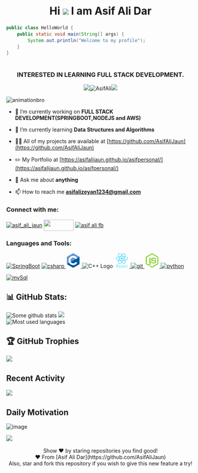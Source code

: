 <h1 align="center"> Hi <img src="https://media.giphy.com/media/Wj7lNjMNDxSmc/giphy.gif" width="120px"> I am Asif Ali Dar</h1> 

```Java
public class HelloWorld {
    public static void main(String[] args) {
        System.out.println("Welcome to my profile");
    }
}
    
```

<h3 align="center">INTERESTED IN LEARNING FULL STACK DEVELOPMENT.</h3>
<p align="center"> <img src="https://media.giphy.com/media/iY8CRBdQXODJSCERIr/giphy.gif" width="30px"><img src="https://komarev.com/ghpvc/?username=AsifAliJaun&label=Profile%20views&color=0e75b6&style=flat" alt="AsifAli" /><img src="https://media.giphy.com/media/iY8CRBdQXODJSCERIr/giphy.gif" width="30px"> </p>
    <img  src="https://profile-counter.glitch.me/AsifAliJaun/count.svg" alt="animationbro" />

- 🔭 I’m currently working on **FULL STACK DEVELOPMENT(SPRINGBOOT,NODEJS and AWS)**

- 🌱 I’m currently learning **Data Structures and Algorithms**

- 👨‍💻 All of my projects are available at [https://github.com/AsifAliJaun](https://github.com/AsifAliJaun)
- ✏️   My Portfolio at [https://asifalijaun.github.io/asifpersonal/](https://asifalijaun.github.io/asifpersonal/)

- 💬 Ask me about **anything**

- 📫 How to reach me **asifalizeyan1234@gmail.com**


<h3 align="left">Connect with me:</h3>
<p align="left">
<a href="https://www.instagram.com/asif_ali_jaun/" target="blank"><img align="center" src="https://raw.githubusercontent.com/rahuldkjain/github-profile-readme-generator/master/src/images/icons/Social/instagram.svg" alt="asif_ali_jaun" height="30" width="40" /></a>
 <a href="https://www.linkedin.com/in/asif-ali-dar-24162b1a0/" target="blank"><img align="center" src="https://img.shields.io/badge/LinkedIn-0077B5?style=for-the-badge&logo=linkedin&logoColor=white" height="30" width="80"/></a>
<a href="https://www.facebook.com/ishu.zainab.9" target="blank"><img align="center" src="https://raw.githubusercontent.com/rahuldkjain/github-profile-readme-generator/master/src/images/icons/Social/facebook.svg" alt="asif ali fb" height="30" width="40" /></a> 




      
    
<h3 align="left">Languages and Tools:</h3>
  
<p align="left"> 
     <a href="https://spring.io/projects/spring-boot/" target="blank"><img src="https://miro.medium.com/max/1200/1*gxXLMIuJDHCH7fwIgEP1cg.png" alt="SpringBoot" width="80" height="40"/></a>
   <a href="https://www.java.com/en/" target="_blank"> <img src="https://upload.wikimedia.org/wikipedia/en/thumb/3/30/Java_programming_language_logo.svg/300px-Java_programming_language_logo.svg.png" alt="csharp" width="40" height="40"/> </a>
  <a href="https://www.cprogramming.com/" target="_blank"> <img src="https://raw.githubusercontent.com/devicons/devicon/master/icons/c/c-original.svg" alt="c" width="40" height="40"/> </a> 
 <img src="https://raw.githubusercontent.com/isocpp/logos/master/cpp_logo.png" alt="C++ Logo" width="40" height="40" />
 <a href="https://reactjs.org/" target="_blank" rel="noreferrer"> <img src="https://raw.githubusercontent.com/devicons/devicon/master/icons/react/react-original-wordmark.svg" alt="react" width="40" height="40"/> </a>
  <a href="https://git-scm.com/" target="_blank"> <img src="https://git-scm.com/images/logos/2color-lightbg@2x.png" alt="git" width="" height="40"/> </a> 
    <a href="https://nodejs.org/" target="_blank"> <img src="https://raw.githubusercontent.com/devicons/devicon/master/icons/nodejs/nodejs-original.svg" alt="Node.js" width="40" height="40"/> </a>
  <a href="https://www.python.org" target="_blank"> <img src="https://logos-world.net/wp-content/uploads/2021/10/Python-Logo.png" alt="python" width="80" height="40"/> </a> </p>
  <a href="https://www.mysql.com/" target="blank"><img src="https://www.mysql.com/common/logos/logo-mysql-170x115.png" alt="mySql" width="40" height="40"/></a>
  
  
  ## 📊 GitHub Stats:
![Some github stats](https://github-readme-stats.vercel.app/api?username=AsifAliJaun&show_icons=true&count_private=true&theme=dracula)
![](https://github-readme-streak-stats.herokuapp.com/?user=AsifAliJaun&theme=dark&hide_border=false)<br/>
![Most used languages](https://github-readme-stats.vercel.app/api/top-langs/?username=AsifAliJaun&theme=dracula&exclude_repo=https://asifalijaun.github.io/asifpersonal&langs_count=7)


## 🏆 GitHub Trophies
![](https://github-profile-trophy.vercel.app/?username=AsifAliJaun&theme=radical&no-frame=false&no-bg=true&margin-w=4)

## Recent Activity
![](https://activity-graph.herokuapp.com/graph?username=AsifAliJaun&theme=github)



##  Daily Motivation
<img src="https://github.com/AsifAliJaun/AsifAliJaun/assets/66583558/4ed44ae0-be91-4e8c-947c-2aa5113ccd4e" alt="image" width="50" height="50">

![](https://quotes-github-readme.vercel.app/api?type=horizontal&theme=radical)




<p align="center">
    Show ❤️ by staring repositories you find good! 
    <br />
     ❤️ From [Asif Ali Dar](https://github.com/AsifAliJaun)
    <br />
    Also, star and fork this repository if you wish to give this new feature a try!
  </p>
</p>

